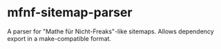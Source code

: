 # mfnf-sitemap-parser
A parser for "Mathe für Nicht-Freaks"-like sitemaps. Allows dependency export in a make-compatible format.

